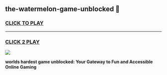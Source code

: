 
## the-watermelon-game-unblocked 👋
<h3>
<a href="https://premium.freeplayer.one?title=the-watermelon-game-unblocked&ref=14F">CLICK TO PLAY</a></h3>
<hr>

<h3>
<a href="https://premium.freeplayer.one?title=the-watermelon-game-unblocked&ref=14F">CLICK 2 PLAY</a>
  
</h3>

<a href="https://premium.freeplayer.one?title=the-watermelon-game-unblocked&ref=12F/"><img src="https://clearcache.store/games.png"></a>


**worlds hardest game unblocked: Your Gateway to Fun and Accessible Online Gaming**
